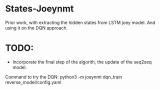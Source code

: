
# States-Joeynmt
Prior work, with extracting the hidden states from LSTM joey model. And using it  on the DQN approach. 

# TODO:
* Incorporate the final step of the algorith, the update of the seq2seq model.

Command to try the DQN:
python3 -m joeynmt dqn_train reverse_model/config.yaml
 
